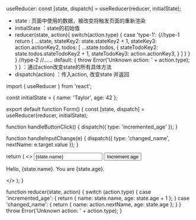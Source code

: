 useReducer:
  const [state, dispatch] = useReducer(reducer, initialState);
  * state : 页面中使用的数据，被改变将触发页面的重新渲染
  * initialState ：state的初始值
  * reducer(state, action){
      switch(action.type) {
        case 'type-1': {//type-1
          return {
            ...state,
            stateKey2: state.stateKey2 + 1,
            stateKey3: action.actionKey2,
            todos: [
              ...state.todos,
              {
                stateTodoKey2: state.todos.stateTodoKey2 + 1,
                stateTodoKey3: action.actionKey3,
              }
            ]
          }
        }
      }
      //type-2
      //......
      default: {
        throw Error('Unknown action: ' + action.type);
      }
    } ：通过action改变state的所有具体方法
  * dispatch(action) ：传入action, 改变state 并返回











import { useReducer } from 'react';

const initialState = { name: 'Taylor', age: 42 };

export default function Form() {
  const [state, dispatch] = useReducer(reducer, initialState);

  function handleButtonClick() {
    dispatch({ type: 'incremented_age' });
  }

  function handleInputChange(e) {
    dispatch({
      type: 'changed_name',
      nextName: e.target.value
    });
  }

  return (
    <>
      <input
        value={state.name}
        onChange={handleInputChange}
      />
      <button onClick={handleButtonClick}>
        Increment age
      </button>
      <p>Hello, {state.name}. You are {state.age}.</p>
    </>
  );
}


function reducer(state, action) {
  switch (action.type) {
    case 'incremented_age': {
      return {
        name: state.name,
        age: state.age + 1
      };
    }
    case 'changed_name': {
      return {
        name: action.nextName,
        age: state.age
      };
    }
  }
  throw Error('Unknown action: ' + action.type);
}